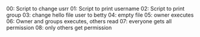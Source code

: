 00: Script to change usrr
01: Script to print username
02: Script to print group
03: change hello file user to betty
04: empty file
05: owner executes
06: Owner and groups executes, others read 
07: everyone gets all permission
08: only others get permission 
